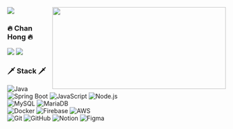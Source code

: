 <img src="https://capsule-render.vercel.app/api?&type=transparent&color=auto&height=200&section=header&text=Go%20To%20Work&fontSize=70&desc=2024.05%20~%20current" />

 <img height=190 width=400 align="right" src="https://github-readme-stats.vercel.app/api?username=Takch02&show_icons=true&bg_color=30,e96443,904e95&title_color=fff&text_color=fff&icon_color=fff" />

### 🔥 Chan Hong 🔥

 <a href="https://github.com/Takch02"><img src="https://img.shields.io/badge/github-%23181717.svg?&style=flat-square&logo=github&logoColor=white" /></a>
<a href="https://velog.io/@takch02/posts" target="_blank"><img src="https://img.shields.io/badge/velog-20C997?style=flat-square&logo=velog&logoColor=white"/></a><br>

### 🗡️ Stack 🗡️

<div>
  <img src="https://img.shields.io/badge/Java-ED8B00?logo=java&logoColor=white&style=flat-square" alt="Java" />
  <img src="https://img.shields.io/badge/Spring%20Boot-6DB33F?logo=springboot&logoColor=white&style=flat-square" alt="Spring Boot" />
  <img src="https://img.shields.io/badge/JavaScript-F7DF1E?logo=javascript&logoColor=black&style=flat-square" alt="JavaScript" />
  <img src="https://img.shields.io/badge/Node.js-339933?logo=node.js&logoColor=white&style=flat-square" alt="Node.js" /><br>
    
  <img src="https://img.shields.io/badge/MySQL-4479A1?logo=mysql&logoColor=white&style=flat-square" alt="MySQL" />
  <img src="https://img.shields.io/badge/MariaDB-003545?logo=mariadb&logoColor=white&style=flat-square" alt="MariaDB" /><br>

  <img src="https://img.shields.io/badge/Docker-2496ED?logo=docker&logoColor=white&style=flat-square" alt="Docker" />
  <img src="https://img.shields.io/badge/Firebase-FFCA28?logo=firebase&logoColor=black&style=flat-square" alt="Firebase" />
  <img src="https://img.shields.io/badge/AWS-232F3E?logo=amazonaws&logoColor=white&style=flat-square" alt="AWS" /><br>

  <img src="https://img.shields.io/badge/Git-F05032?logo=git&logoColor=white&style=flat-square" alt="Git" />
  <img src="https://img.shields.io/badge/GitHub-181717?logo=github&logoColor=white&style=flat-square" alt="GitHub" />
  <img src="https://img.shields.io/badge/Notion-000000?logo=notion&logoColor=white&style=flat-square" alt="Notion" />
  <img src="https://img.shields.io/badge/Figma-F24E1E?logo=figma&logoColor=white&style=flat-square" alt="Figma" /><br>
</div>

